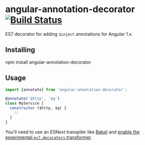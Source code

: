 # angular-annotation-decorator [![Build Status](https://travis-ci.org/bendrucker/angular-annotation-decorator.svg?branch=master)](https://travis-ci.org/bendrucker/angular-annotation-decorator)

ES7 decorator for adding `$inject` annotations for Angular 1.x.

## Installing
npm install angular-annotation-decorator

## Usage

```js
import {annotate} from 'angular-annotation-decorator';

@annotate('$http', '$q')
class MyService {
  constructor ($http, $q) {
    // 
  }
}
```

You'll need to use an ESNext transpiler like [Babel](https://babeljs.io/) and [enable the experimental `es7.decorators` transformer](http://babeljs.io/docs/usage/experimental/).
